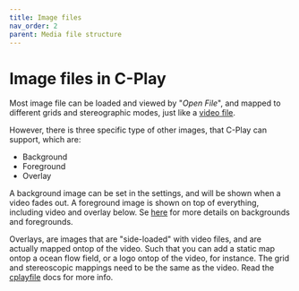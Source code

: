 ```yaml
---
title: Image files
nav_order: 2
parent: Media file structure
---
```


# Image files in C-Play

Most image file can be loaded and viewed by "*Open File*", and mapped to different grids and stereographic modes, just like a [video file](video.md).

However, there is three specific type of other images, that C-Play can support, which are:

* Background
* Foreground
* Overlay

A background image can be set in the settings, and will be shown when a video fades out. 
A foreground image is shown on top of everything, including video and overlay below.
Se [here](../playback/images.md) for more details on backgrounds and foregrounds.

Overlays, are images that are "side-loaded" with video files, and are actually mapped ontop of the video. Such that you can add a static map ontop a ocean flow field, or a logo ontop of the video, for instance. The grid and stereoscopic mappings need to be the same as the video. Read the [cplayfile](cplayfile.md) docs for more info.